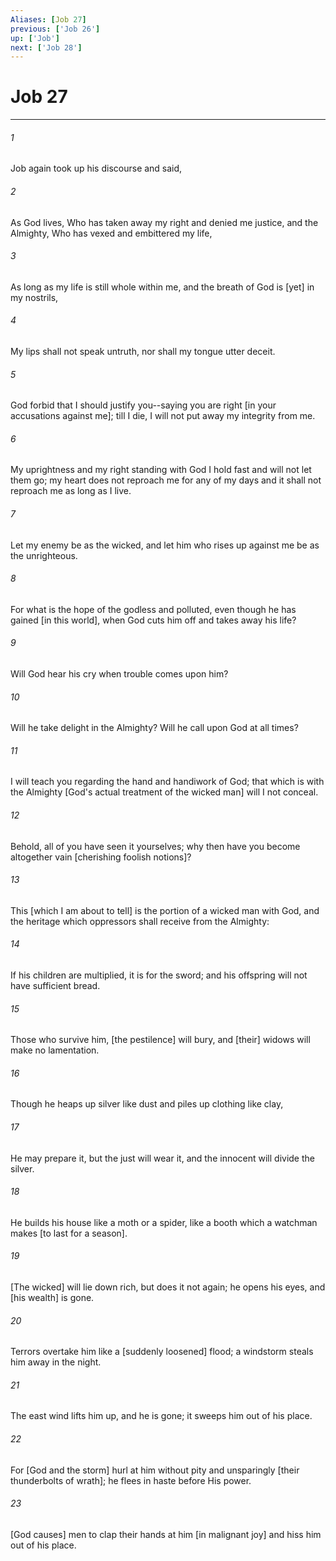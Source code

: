 ```yaml
---
Aliases: [Job 27]
previous: ['Job 26']
up: ['Job']
next: ['Job 28']
---
```

# Job 27

***


###### 1 


Job again took up his discourse and said, 


###### 2 


As God lives, Who has taken away my right and denied me justice, and the Almighty, Who has vexed and embittered my life, 


###### 3 


As long as my life is still whole within me, and the breath of God is [yet] in my nostrils, 


###### 4 


My lips shall not speak untruth, nor shall my tongue utter deceit. 


###### 5 


God forbid that I should justify you--saying you are right [in your accusations against me]; till I die, I will not put away my integrity from me. 


###### 6 


My uprightness and my right standing with God I hold fast and will not let them go; my heart does not reproach me for any of my days and it shall not reproach me as long as I live. 


###### 7 


Let my enemy be as the wicked, and let him who rises up against me be as the unrighteous. 


###### 8 


For what is the hope of the godless and polluted, even though he has gained [in this world], when God cuts him off and takes away his life? 


###### 9 


Will God hear his cry when trouble comes upon him? 


###### 10 


Will he take delight in the Almighty? Will he call upon God at all times? 


###### 11 


I will teach you regarding the hand and handiwork of God; that which is with the Almighty [God's actual treatment of the wicked man] will I not conceal. 


###### 12 


Behold, all of you have seen it yourselves; why then have you become altogether vain [cherishing foolish notions]? 


###### 13 


This [which I am about to tell] is the portion of a wicked man with God, and the heritage which oppressors shall receive from the Almighty: 


###### 14 


If his children are multiplied, it is for the sword; and his offspring will not have sufficient bread. 


###### 15 


Those who survive him, [the pestilence] will bury, and [their] widows will make no lamentation. 


###### 16 


Though he heaps up silver like dust and piles up clothing like clay, 


###### 17 


He may prepare it, but the just will wear it, and the innocent will divide the silver. 


###### 18 


He builds his house like a moth or a spider, like a booth which a watchman makes [to last for a season]. 


###### 19 


[The wicked] will lie down rich, but does it not again; he opens his eyes, and [his wealth] is gone. 


###### 20 


Terrors overtake him like a [suddenly loosened] flood; a windstorm steals him away in the night. 


###### 21 


The east wind lifts him up, and he is gone; it sweeps him out of his place. 


###### 22 


For [God and the storm] hurl at him without pity and unsparingly [their thunderbolts of wrath]; he flees in haste before His power. 


###### 23 


[God causes] men to clap their hands at him [in malignant joy] and hiss him out of his place.

